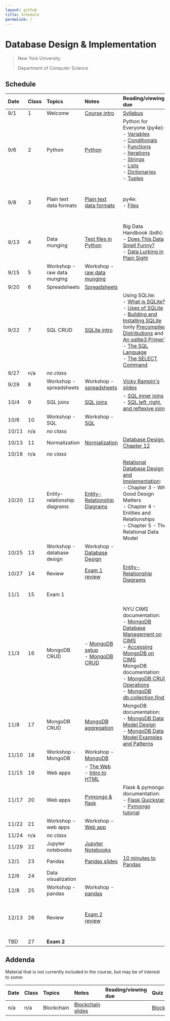 ```yaml
---
layout: github
title: Schedule
permalink: /
---
```


# Database Design & Implementation

> New York University
>
> Department of Computer Science

## Schedule

| Date  | Class | Topics                       | Notes                                                                                              | Reading/viewing due                                                                                                                                                                                                                                                                                                                                                                                                                                                                                                                                                                                                                                                                                                                                                                                                                                                                                                                                                      | Quiz due                                             | Exercise due                                                                                                                                               |
| :---- | :---- | :--------------------------- | :------------------------------------------------------------------------------------------------- | :----------------------------------------------------------------------------------------------------------------------------------------------------------------------------------------------------------------------------------------------------------------------------------------------------------------------------------------------------------------------------------------------------------------------------------------------------------------------------------------------------------------------------------------------------------------------------------------------------------------------------------------------------------------------------------------------------------------------------------------------------------------------------------------------------------------------------------------------------------------------------------------------------------------------------------------------------------------------- | :--------------------------------------------------- | :--------------------------------------------------------------------------------------------------------------------------------------------------------- |
| 9/1   | 1     | Welcome                      | [Course intro](slides/course-intro/)                                                               | [Syllabus](syllabus)                                                                                                                                                                                                                                                                                                                                                                                                                                                                                                                                                                                                                                                                                                                                                                                                                                                                                                                                                     |                                                      |                                                                                                                                                            |
| 9/6   | 2     | Python                       | [Python](slides/python-blast/)                                                                     | Python for Everyone (py4e): <br />- [Variables](https://www.py4e.com/html3/02-variables)<br />- [Conditionals](https://www.py4e.com/html3/03-conditional)<br />- [Functions](https://www.py4e.com/html3/04-functions)<br />- [Iterations](https://www.py4e.com/html3/05-iterations)<br />- [Strings](https://www.py4e.com/html3/06-strings)<br />- [Lists](https://www.py4e.com/html3/08-lists)<br />- [Dictionaries](https://www.py4e.com/html3/09-dictionaries)<br />- [Tuples](https://www.py4e.com/html3/10-tuples)                                                                                                                                                                                                                                                                                                                                                                                                                                                  | [Intake](https://forms.gle/wpwB3ywcGUHZzvJF6)        | - [Complete consent form]([https://goo.gl/forms/uxxgA3D9F3kA0KAR2])<br />- Join Discord <br />- Create GitHub account                                      |
| 9/8   | 3     | Plain text data formats      | [Plain text data formats](slides/plain-text-data-formats/)                                         | py4e:<br />- [Files](https://www.py4e.com/html3/07-files)                                                                                                                                                                                                                                                                                                                                                                                                                                                                                                                                                                                                                                                                                                                                                                                                                                                                                                                | [Python](https://forms.gle/adDsRFMFNUznn3it8)        | - [Set up Python](https://knowledge.kitchen/Set_up_Python_on_your_computer)<br />- [Contemporary issues exercise](https://classroom.github.com/a/A7qgnOc4) |
| 9/13  | 4     | Data munging                 | [Text files in Python](slides/text-files-in-python)                                                | Big Data Handbook (bdh):<br />- [Does This Data Smell Funny?](https://learning-oreilly-com.proxy.library.nyu.edu/library/view/bad-data-handbook/9781449324957/ch02.html)<br />- [Data Lurking in Plain Sight](https://learning-oreilly-com.proxy.library.nyu.edu/library/view/bad-data-handbook/9781449324957/ch04.html)                                                                                                                                                                                                                                                                                                                                                                                                                                                                                                                                                                                                                                                 | [Text files](https://forms.gle/H1MQaFM3iNFK5xLF6)    |                                                                                                                                                            |
| 9/15  | 5     | Workshop - raw data munging  | Workshop - [raw data munging](https://classroom.github.com/a/uR2xlwez)                             |                                                                                                                                                                                                                                                                                                                                                                                                                                                                                                                                                                                                                                                                                                                                                                                                                                                                                                                                                                          | [Data munging](https://forms.gle/5EKmLKFZjF3wgLoK8)  |                                                                                                                                                            |
| 9/20  | 6     | Spreadsheets                 | [Spreadsheets](slides/spreadsheets)                                                                |                                                                                                                                                                                                                                                                                                                                                                                                                                                                                                                                                                                                                                                                                                                                                                                                                                                                                                                                                                          |                                                      |                                                                                                                                                            |
| 9/22  | 7     | SQL CRUD                     | [SQLite intro](slides/sqlite-intro/)                                                               | Using SQLite: <br />- [What is SQLite?](https://learning-oreilly-com.proxy.library.nyu.edu/library/view/using-sqlite/9781449394592/ch01.html)<br />- [Uses of SQLite](https://learning-oreilly-com.proxy.library.nyu.edu/library/view/using-sqlite/9781449394592/ch02.html)<br />- [Building and Installing SQLite](https://learning-oreilly-com.proxy.library.nyu.edu/library/view/using-sqlite/9781449394592/ch03.html) (only [Precompiled Distributions](https://learning-oreilly-com.proxy.library.nyu.edu/library/view/using-sqlite/9781449394592/ch03s02.html) and [An sqlite3 Primer](https://learning-oreilly-com.proxy.library.nyu.edu/library/view/using-sqlite/9781449394592/ch03s07.html))<br />- [The SQL Language](https://learning-oreilly-com.proxy.library.nyu.edu/library/view/using-sqlite/9781449394592/ch04.html)<br />- [The SELECT Command](https://learning-oreilly-com.proxy.library.nyu.edu/library/view/using-sqlite/9781449394592/ch05.html) | [Spreadsheets](https://forms.gle/Ps4pDB3RgVGFRahu6)  | Workshop - [raw data munging](https://classroom.github.com/a/uR2xlwez)                                                                                     |
| 9/27  | n/a   | _no class_                   |                                                                                                    |                                                                                                                                                                                                                                                                                                                                                                                                                                                                                                                                                                                                                                                                                                                                                                                                                                                                                                                                                                          |                                                      |                                                                                                                                                            |
| 9/29  | 8     | Workshop - spreadsheets      | Workshop - [spreadsheets](https://classroom.github.com/a/lSQqOUXw)                                 | [Vicky Rampin's slides](https://drive.google.com/file/d/1rt7ZnG70_e-Uwje8lrnoKQlv1rICdUY7/view?usp=sharing)                                                                                                                                                                                                                                                                                                                                                                                                                                                                                                                                                                                                                                                                                                                                                                                                                                                              |                                                      |                                                                                                                                                            |
| 10/4  | 9     | SQL joins                    | [SQL joins](slides/sqlite-joins/)                                                                  | - [SQL inner joins](https://github.com/nyu-database-design/course-materials/blob/master/sqlite/sqlite-inner-joins.md)<br />- [SQL left, right, and reflexive joins](https://github.com/nyu-database-design/course-materials/blob/master/sqlite/sqlite-left-right-reflexive-joins.md)                                                                                                                                                                                                                                                                                                                                                                                                                                                                                                                                                                                                                                                                                     | [SQL CRUD](https://forms.gle/gbG4Tf8MRqFRd7kB8)      |                                                                                                                                                            |
| 10/6  | 10    | Workshop - SQL               | Workshop - [SQL](https://classroom.github.com/a/xhLxD4fX)                                          |                                                                                                                                                                                                                                                                                                                                                                                                                                                                                                                                                                                                                                                                                                                                                                                                                                                                                                                                                                          | [SQL joins](https://forms.gle/o8Gan9zUwrumSXnt5)     | Workshop - [spreadsheets](https://classroom.github.com/a/lSQqOUXw)                                                                                         |
| 10/11 | n/a   | _no class_                   |                                                                                                    |                                                                                                                                                                                                                                                                                                                                                                                                                                                                                                                                                                                                                                                                                                                                                                                                                                                                                                                                                                          |                                                      |                                                                                                                                                            |
| 10/13 | 11    | Normalization                | [Normalization](slides/normalization/)                                                             | [Database Design, Chapter 12](https://opentextbc.ca/dbdesign01/chapter/chapter-12-normalization/)                                                                                                                                                                                                                                                                                                                                                                                                                                                                                                                                                                                                                                                                                                                                                                                                                                                                        |                                                      |                                                                                                                                                            |
| 10/18 | n/a   | _no class_                   |                                                                                                    |                                                                                                                                                                                                                                                                                                                                                                                                                                                                                                                                                                                                                                                                                                                                                                                                                                                                                                                                                                          |                                                      |                                                                                                                                                            |
| 10/20 | 12    | Entity-relationship diagrams | [Entity-Relationship Diagrams](slides/entity-relationship-diagrams/)                               | [Relational Database Design and Implementation](https://learning-oreilly-com.proxy.library.nyu.edu/library/view/relational-database-design/9780123747303/):<br />- Chapter 3 - Why Good Design Matters<br />- Chapter 4 - Entities and Relationships<br />- Chapter 5 - The Relational Data Model                                                                                                                                                                                                                                                                                                                                                                                                                                                                                                                                                                                                                                                                        |                                                      | Workshop - [SQL](https://classroom.github.com/a/xhLxD4fX)                                                                                                  |
| 10/25 | 13    | Workshop - database design   | Workshop - [Database Design](https://classroom.github.com/a/dNub3HY4)                              |                                                                                                                                                                                                                                                                                                                                                                                                                                                                                                                                                                                                                                                                                                                                                                                                                                                                                                                                                                          | [Normalization](https://forms.gle/aGNoFidMF5LmQCT1A) |                                                                                                                                                            |
| 10/27 | 14    | Review                       | [Exam 1 review](slides/exam-1-review/)                                                             | [Entity-Relationship Diagrams](https://forms.gle/rYM785tki9Q2fLecA)                                                                                                                                                                                                                                                                                                                                                                                                                                                                                                                                                                                                                                                                                                                                                                                                                                                                                                      |                                                      |                                                                                                                                                            |
| 11/1  | 15    | Exam 1                       |                                                                                                    |                                                                                                                                                                                                                                                                                                                                                                                                                                                                                                                                                                                                                                                                                                                                                                                                                                                                                                                                                                          |                                                      | Workshop - [database design](https://classroom.github.com/a/dNub3HY4)                                                                                      |
| 11/3  | 16    | MongoDB CRUD                 | - [MongoDB setup](slides/mongodb-setup/)<br />- [MongoDB CRUD](slides/mongodb-crud/)               | NYU CIMS documentation:<br />- [MongoDB Database Management on CIMS](https://cims.nyu.edu/class-mongodb/manage)<br />- [Accessing MongoDB on CIMS](https://cims.nyu.edu/webapps/content/systems/userservices/databases/class-mongodb)<br />MongoDB documentation:<br />- [MongoDB CRUD Operations](https://docs.mongodb.com/manual/crud/)<br />- [MongoDB db.collection.find()](https://docs.mongodb.com/manual/reference/method/db.collection.find/)                                                                                                                                                                                                                                                                                                                                                                                                                                                                                                                    |                                                      |                                                                                                                                                            |
| 11/8  | 17    | MongoDB CRUD                 | [MongoDB aggregation](slides/mongodb-aggregation/)                                                 | MongoDB documentation:<br />- [MongoDB Data Model Design](https://docs.mongodb.com/manual/core/data-model-design/)<br />- [MongoDB Data Model Examples and Patterns](https://docs.mongodb.com/manual/applications/data-models/)                                                                                                                                                                                                                                                                                                                                                                                                                                                                                                                                                                                                                                                                                                                                          |                                                      |                                                                                                                                                            |
| 11/10 | 18    | Workshop - MongoDB           | Workshop - [MongoDB](https://classroom.github.com/a/0iKqVOHa)                                      |                                                                                                                                                                                                                                                                                                                                                                                                                                                                                                                                                                                                                                                                                                                                                                                                                                                                                                                                                                          | [MongoDB CRUD](https://forms.gle/87hCeGzRkEiuUxUW9)  |                                                                                                                                                            |
| 11/15 | 19    | Web apps                     | - [The Web](slides/the-web/)<br />- [Intro to HTML](https://nyu-web-design/course-materials/html/) |                                                                                                                                                                                                                                                                                                                                                                                                                                                                                                                                                                                                                                                                                                                                                                                                                                                                                                                                                                          |                                                      |                                                                                                                                                            |
| 11/17 | 20    | Web apps                     | [Pymongo & flask](slides/pymongo-flask/)                                                           | Flask & pymongo documentation:<br />- [Flask Quickstart](https://flask.palletsprojects.com/en/1.1.x/quickstart/)<br />- [Pymongo tutorial](https://pymongo.readthedocs.io/en/stable/tutorial.html)                                                                                                                                                                                                                                                                                                                                                                                                                                                                                                                                                                                                                                                                                                                                                                       |                                                      | Workshop - [MongoDB](https://classroom.github.com/a/0iKqVOHa)                                                                                              |
| 11/22 | 21    | Workshop - web apps          | Workshop - [Web app](https://classroom.github.com/a/DxUFd8pv)                                      |                                                                                                                                                                                                                                                                                                                                                                                                                                                                                                                                                                                                                                                                                                                                                                                                                                                                                                                                                                          | [Web apps](https://forms.gle/gkGU7Z9Yfj6RycUg8)      |                                                                                                                                                            |
| 11/24 | n/a   | _no class_                   |                                                                                                    |                                                                                                                                                                                                                                                                                                                                                                                                                                                                                                                                                                                                                                                                                                                                                                                                                                                                                                                                                                          |                                                      |                                                                                                                                                            |
| 11/29 | 22    | Jupyter notebooks            | [Jupyter Notebooks](slides/jupyter-notebooks/)                                                     |                                                                                                                                                                                                                                                                                                                                                                                                                                                                                                                                                                                                                                                                                                                                                                                                                                                                                                                                                                          |                                                      |                                                                                                                                                            |
| 12/1  | 23    | Pandas                       | [Pandas slides](slides/pandas/)                                                                    | [10 minutes to Pandas](https://pandas.pydata.org/pandas-docs/stable/10min.html)                                                                                                                                                                                                                                                                                                                                                                                                                                                                                                                                                                                                                                                                                                                                                                                                                                                                                          |                                                      |                                                                                                                                                            |
| 12/6  | 24    | Data visualization           |                                                                                                    |                                                                                                                                                                                                                                                                                                                                                                                                                                                                                                                                                                                                                                                                                                                                                                                                                                                                                                                                                                          |                                                      | Workshop - [Web app](https://classroom.github.com/a/DxUFd8pv)                                                                                              |
| 12/8  | 25    | Workshop - pandas            | Workshop - [pandas](https://classroom.github.com/a/6IDMBYOY)                                       |                                                                                                                                                                                                                                                                                                                                                                                                                                                                                                                                                                                                                                                                                                                                                                                                                                                                                                                                                                          | [Pandas](https://forms.gle/fbkSVHG5qKV8qrXF8)        |                                                                                                                                                            |
| 12/13 | 26    | Review                       | [Exam 2 review](slides/exam-2-review/)                                                             |                                                                                                                                                                                                                                                                                                                                                                                                                                                                                                                                                                                                                                                                                                                                                                                                                                                                                                                                                                          |                                                      | Workshop - [pandas](https://classroom.github.com/a/6IDMBYOY)<br />**No late work accepted beyond this date.**                                              |
| TBD   | 27    | **Exam 2**                   |                                                                                                    |                                                                                                                                                                                                                                                                                                                                                                                                                                                                                                                                                                                                                                                                                                                                                                                                                                                                                                                                                                          |                                                      |                                                                                                                                                            |

## Addenda

Material that is not currently included in the course, but may be of interest to some:

| Date | Class | Topics     | Notes                                   | Reading/viewing due | Quiz due                                          | Exercise due |
| :--- | :---- | :--------- | :-------------------------------------- | :------------------ | :------------------------------------------------ | :----------- |
| n/a  | n/a   | Blockchain | [Blockchain slides](slides/blockchain/) |                     | [Blockchain](https://forms.gle/3To1N54ct9gbAgpn9) |              |
